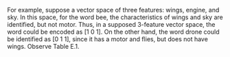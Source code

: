 For example, suppose a vector space of three features: wings, engine, and sky. In
this space, for the word bee, the characteristics of wings and sky are identified, but not
motor. Thus, in a supposed 3-feature vector space, the word could be encoded as [1 0
1]. On the other hand, the word drone could be identified as [0 1 1], since it has a
motor and flies, but does not have wings. Observe Table E.1.